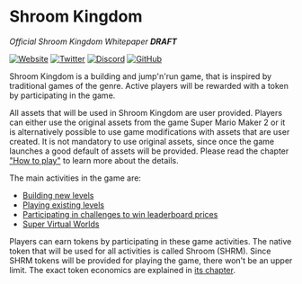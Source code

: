 # Shroom Kingdom

_Official Shroom Kingdom Whitepaper **DRAFT**_

<a href="//shroomkingdom.net/" target="_blank" rel="noreferrer noopener">![Website](https://img.shields.io/static/v1?label=Website&message=%20&style=for-the-badge)</a>
<a href="//twitter.com/shrm_kingdom" target="_blank" rel="noreferrer noopener">![Twitter](https://img.shields.io/twitter/follow/shrm_kingdom?style=for-the-badge&logo=twitter&label=Twitter&color=00acee)</a>
<a href="//discord.gg/SPZsgSe" target="_blank" rel="noreferrer noopener">![Discord](https://img.shields.io/discord/168893527357521920?label=Discord&logo=discord&color=7289da&style=for-the-badge)</a>
<a href="//github.com/Shroom-Kingdom" target="_blank" rel="noreferrer noopener">![GitHub](https://img.shields.io/github/stars/Shroom-Kingdom?logo=github&label=Github&style=for-the-badge)</a>

Shroom Kingdom is a building and jump'n'run game, that is inspired by traditional games of the genre.
Active players will be rewarded with a token by participating in the game.

All assets that will be used in Shroom Kingdom are user provided.
Players can either use the original assets from the game Super Mario Maker 2
or it is alternatively possible to use game modifications with assets that are user created.
It is not mandatory to use original assets, since once the game launches a good default of assets will be provided.
Please read the chapter ["How to play"](3_How_To_Play.md) to learn more about the details.

The main activities in the game are:

- [Building new levels](3_Game_Activities/1_Building_Levels.md)
- [Playing existing levels](3_Game_Activities/2_Playing_Levels.md)
- [Participating in challenges to win leaderboard prices](3_Game_Activities/3_Challenges.md)
- [Super Virtual Worlds](3_Game_Activities/4_Super_Virtual_World.md)

Players can earn tokens by participating in these game activities.
The native token that will be used for all activities is called Shroom (SHRM).
Since SHRM tokens will be provided for playing the game, there won't be an upper limit.
The exact token economics are explained in [its chapter](4_Token_Economics.md).
